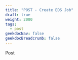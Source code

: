 ```yaml
---
title: "POST - Create EDS Job"
draft: true
weight: 2000
tags:
  - post
geekdocNav: false
geekdocBreadcrumb: false
---
```


Post